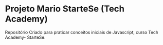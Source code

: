 # Projeto Mario StarteSe (Tech Academy)
Repositório Criado para praticar conceitos iniciais de Javascript, curso Tech Academy- StarteSe.

